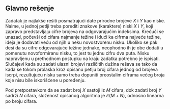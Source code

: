 ## Glavno rešenje
Zadatak je najlakše rešiti posmatrajući date prirodne brojeve $X$ i $Y$ kao niske. Naime, u jednoj petlji treba porediti znakove (karaktere) niski $X$ i $Y$, koji zapravo predstavljaju cifre brojeva na odgovarajućim indeksima. Krećući se unazad, počevši od cifara najmanje težine i idući ka cifrma najveće težine, ideja je dodavati veću od njih u neku novostvorenu nisku. Ukoliko se pak desi da su cifre odgovarajuće težine jednake, neophodno ih je obe dodati u pomenutu novoformiranu nisku, to jest tu jednu cifru dva puta. Nisku napravljenu u prethodnom postupku na kraju zadatka potrebno je ispisati. Slučajevi kada su zadati ulazni brojevi različitih dužina rešava se tako da kada se tokom prolaska kroz opisanu petlju broj cifara jednog od brojeva iscrpi, rezultujuću nisku samo treba dopuniti preostalim ciframa većeg broja koje nisu bile iskorišćene u poređenju.

Pod pretpostavkom da se zadat broj $X$ sastoji iz $M$ cifara, dok zadati broj $Y$ sadrži $N$ cifara, složenost opisanog algoritma je $\mathcal{O}(M+N)$, odnosno linearna po broju cifara.
